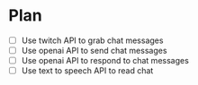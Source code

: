 # Plan

- [ ] Use twitch API to grab chat messages
- [ ] Use openai API to send chat messages
- [ ] Use openai API to respond to chat messages
- [ ] Use text to speech API to read chat
